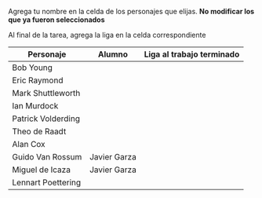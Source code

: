 Agrega tu nombre en la celda de los personajes que elijas. **No modificar los que ya fueron seleccionados**

Al final de la tarea, agrega la liga en la celda correspondiente


| Personaje        | Alumno           | Liga al trabajo terminado  |
| ------------- |:-------------:| -----:|
| Bob Young      |  |  |
| Eric Raymond     |       |    |
| Mark Shuttleworth |       |     |
| Ian Murdock | | |
| Patrick Volderding| | |
| Theo de Raadt | | |
| Alan Cox| | |
| Guido Van Rossum |Javier Garza | |
| Miguel de Icaza| Javier Garza| |
| Lennart Poettering | | |

